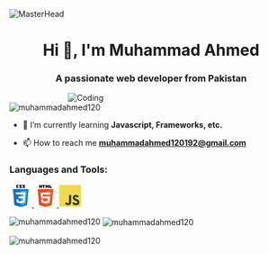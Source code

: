 ![MasterHead](https://user-images.githubusercontent.com/58959408/232639433-cb0aea21-66f0-4508-a771-85e2089c5a87.gif)
<h1 align="center">Hi 👋, I'm Muhammad Ahmed</h1>
<h3 align="center">A passionate web developer from Pakistan</h3>
<img align="right" alt="Coding" width="400" src="https://media.tenor.com/NOYF3f82b_gAAAAC/programmer.gif">

<p align="left"> <img src="https://komarev.com/ghpvc/?username=muhammadahmed120&label=Profile%20views&color=0e75b6&style=flat" alt="muhammadahmed120" /> </p>

- 🌱 I’m currently learning **Javascript, Frameworks, etc.**

- 📫 How to reach me **muhammadahmed120192@gmail.com**


<h3 align="left">Languages and Tools:</h3>
<a href="https://www.w3schools.com/css/" target="_blank" rel="noreferrer"> <img src="https://raw.githubusercontent.com/devicons/devicon/master/icons/css3/css3-original-wordmark.svg" alt="css3" width="40" height="40"/> </a> <a href="https://www.w3.org/html/" target="_blank" rel="noreferrer"> <img src="https://raw.githubusercontent.com/devicons/devicon/master/icons/html5/html5-original-wordmark.svg" alt="html5" width="40" height="40"/> </a> <a href="https://developer.mozilla.org/en-US/docs/Web/JavaScript" target="_blank" rel="noreferrer"> <img src="https://raw.githubusercontent.com/devicons/devicon/master/icons/javascript/javascript-original.svg" alt="javascript" width="40" height="40"/> </a> </p>

<p><img align="left" src="https://github-readme-stats.vercel.app/api/top-langs?username=muhammadahmed120&show_icons=true&locale=en&layout=compact" alt="muhammadahmed120" /></p>

<p>&nbsp;<img align="center" src="https://github-readme-stats.vercel.app/api?username=muhammadahmed120&show_icons=true&locale=en" alt="muhammadahmed120" /></p>

<p><img align="center" src="https://github-readme-streak-stats.herokuapp.com/?user=muhammadahmed120&" alt="muhammadahmed120" /></p>
